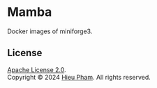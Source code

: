 # Mamba
Docker images of miniforge3.
## License
[Apache License 2.0](LICENSE).<br>
Copyright &copy; 2024 [Hieu Pham](https://github.com/hieupth). All rights reserved.